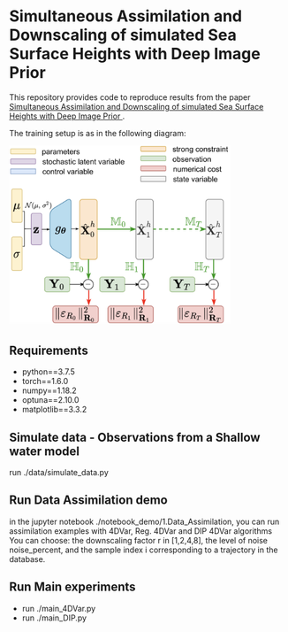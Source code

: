 # Simultaneous Assimilation and Downscaling of simulated Sea Surface Heights with Deep Image Prior


This repository provides code to reproduce results from the paper [Simultaneous Assimilation and Downscaling of simulated Sea Surface Heights with Deep Image Prior
](https://).

The training setup is as in the following diagram:

<img src="https://github.com/EarthVision22id44/cvpr_workshop/blob/master/figures/DIP4DVarSR.png" width="400">

Requirements
---
- python==3.7.5 
- torch==1.6.0
- numpy==1.18.2
- optuna==2.10.0
- matplotlib==3.3.2

Simulate data - Observations from a Shallow water model
---
run ./data/simulate_data.py

Run Data Assimilation demo
---
in the jupyter notebook ./notebook_demo/1.Data_Assimilation, you can run assimilation examples with 4DVar, Reg. 4DVar and DIP 4DVar algorithms
You can choose: the downscaling factor r in [1,2,4,8], the level of noise noise_percent, and the sample index i corresponding to a trajectory in the database.

Run Main experiments
---
- run ./main_4DVar.py
- run ./main_DIP.py

